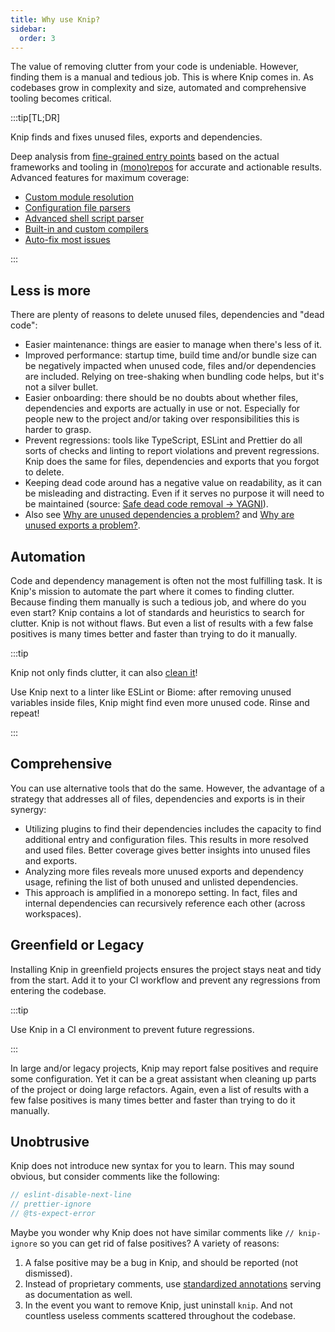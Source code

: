 ```yaml
---
title: Why use Knip?
sidebar:
  order: 3
---
```


The value of removing clutter from your code is undeniable. However, finding
them is a manual and tedious job. This is where Knip comes in. As codebases grow
in complexity and size, automated and comprehensive tooling becomes critical.

:::tip[TL;DR]

Knip finds and fixes unused files, exports and dependencies.

Deep analysis from [fine-grained entry points][1] based on the actual frameworks
and tooling in [(mono)repos][2] for accurate and actionable results. Advanced
features for maximum coverage:

- [Custom module resolution][3]
- [Configuration file parsers][4]
- [Advanced shell script parser][5]
- [Built-in and custom compilers][6]
- [Auto-fix most issues][7]

:::

## Less is more

There are plenty of reasons to delete unused files, dependencies and "dead
code":

- Easier maintenance: things are easier to manage when there's less of it.
- Improved performance: startup time, build time and/or bundle size can be
  negatively impacted when unused code, files and/or dependencies are included.
  Relying on tree-shaking when bundling code helps, but it's not a silver
  bullet.
- Easier onboarding: there should be no doubts about whether files, dependencies
  and exports are actually in use or not. Especially for people new to the
  project and/or taking over responsibilities this is harder to grasp.
- Prevent regressions: tools like TypeScript, ESLint and Prettier do all sorts
  of checks and linting to report violations and prevent regressions. Knip does
  the same for files, dependencies and exports that you forgot to delete.
- Keeping dead code around has a negative value on readability, as it can be
  misleading and distracting. Even if it serves no purpose it will need to be
  maintained (source: [Safe dead code removal → YAGNI][8]).
- Also see [Why are unused dependencies a problem?][9] and [Why are unused
  exports a problem?][10].

## Automation

Code and dependency management is often not the most fulfilling task. It is
Knip's mission to automate the part where it comes to finding clutter. Because
finding them manually is such a tedious job, and where do you even start? Knip
contains a lot of standards and heuristics to search for clutter. Knip is not
without flaws. But even a list of results with a few false positives is many
times better and faster than trying to do it manually.

:::tip

Knip not only finds clutter, it can also [clean it][7]!

Use Knip next to a linter like ESLint or Biome: after removing unused variables
inside files, Knip might find even more unused code. Rinse and repeat!

:::

## Comprehensive

You can use alternative tools that do the same. However, the advantage of a
strategy that addresses all of files, dependencies and exports is in their
synergy:

- Utilizing plugins to find their dependencies includes the capacity to find
  additional entry and configuration files. This results in more resolved and
  used files. Better coverage gives better insights into unused files and
  exports.
- Analyzing more files reveals more unused exports and dependency usage,
  refining the list of both unused and unlisted dependencies.
- This approach is amplified in a monorepo setting. In fact, files and internal
  dependencies can recursively reference each other (across workspaces).

## Greenfield or Legacy

Installing Knip in greenfield projects ensures the project stays neat and tidy
from the start. Add it to your CI workflow and prevent any regressions from
entering the codebase.

:::tip

Use Knip in a CI environment to prevent future regressions.

:::

In large and/or legacy projects, Knip may report false positives and require
some configuration. Yet it can be a great assistant when cleaning up parts of
the project or doing large refactors. Again, even a list of results with a few
false positives is many times better and faster than trying to do it manually.

## Unobtrusive

Knip does not introduce new syntax for you to learn. This may sound obvious, but
consider comments like the following:

```js
// eslint-disable-next-line
// prettier-ignore
// @ts-expect-error
```

Maybe you wonder why Knip does not have similar comments like `// knip-ignore`
so you can get rid of false positives? A variety of reasons:

1. A false positive may be a bug in Knip, and should be reported (not
   dismissed).
2. Instead of proprietary comments, use [standardized annotations][11] serving
   as documentation as well.
3. In the event you want to remove Knip, just uninstall `knip`. And not
   countless useless comments scattered throughout the codebase.

[1]: ./entry-files.md
[2]: ../features/monorepos-and-workspaces.md
[3]: ../reference/faq.md#why-doesnt-knip-use-an-existing-module-resolver
[4]: ./plugins.md#configuration-files
[5]: ../features/script-parser.md
[6]: ../features/compilers.md
[7]: ../features/auto-fix.mdx
[8]: https://jfmengels.net/safe-dead-code-removal/#yagni-you-arent-gonna-need-it
[9]: ../typescript/unused-dependencies.md#why-are-unused-dependencies-a-problem
[10]: ../typescript/unused-exports.md#why-are-unused-exports-a-problem
[11]: ../reference/jsdoc-tsdoc-tags.md

